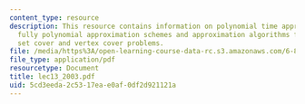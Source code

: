 ```yaml
---
content_type: resource
description: This resource contains information on polynomial time approximation scheme,
  fully polynomial approximation schemes and approximation algorithms for MAX-CUT,
  set cover and vertex cover problems.
file: /media/https%3A/open-learning-course-data-rc.s3.amazonaws.com/6-854j-advanced-algorithms-fall-2005/5cd3eeda2c5317eae0af0df2d921121a_lec13_2003.pdf
file_type: application/pdf
resourcetype: Document
title: lec13_2003.pdf
uid: 5cd3eeda-2c53-17ea-e0af-0df2d921121a
---
```

